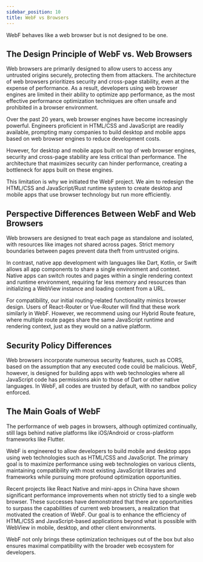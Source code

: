 ```yaml
---
sidebar_position: 10
title: WebF vs Browsers
---
```


WebF behaves like a web browser but is not designed to be one.

## The Design Principle of WebF vs. Web Browsers

Web browsers are primarily designed to allow users to access any untrusted origins securely, protecting them from
attackers. The architecture of web browsers prioritizes security and cross-page stability, even at the expense of
performance. As a result, developers using web browser engines are limited in their ability to optimize app performance,
as the most effective performance optimization techniques are often unsafe and prohibited in a browser environment.

Over the past 20 years, web browser engines have become increasingly powerful. Engineers proficient in HTML/CSS and
JavaScript are readily available, prompting many companies to build desktop and mobile apps based on web browser engines
to reduce development costs.

However, for desktop and mobile apps built on top of web browser engines, security and cross-page stability are less
critical than performance. The architecture that maximizes security can hinder performance, creating a bottleneck for
apps built on these engines.

This limitation is why we initiated the WebF project. We aim to redesign the HTML/CSS and JavaScript/Rust runtime system
to create desktop and mobile apps that use browser technology but run more efficiently.

## Perspective Differences Between WebF and Web Browsers

Web browsers are designed to treat each page as standalone and isolated, with resources like images not shared across
pages. Strict memory boundaries between pages prevent data theft from untrusted origins.

In contrast, native app development with languages like Dart, Kotlin, or Swift allows all app components to share a
single environment and context. Native apps can switch routes and pages within a single rendering context and runtime
environment, requiring far less memory and resources than initializing a WebView instance and loading content from a
URL.

For compatibility, our initial routing-related functionality mimics browser design. Users of React-Router or Vue-Router
will find that these work similarly in WebF. However, we recommend using our Hybrid Route feature, where multiple route
pages share the same JavaScript runtime and rendering context, just as they would on a native platform.

## Security Policy Differences

Web browsers incorporate numerous security features, such as CORS, based on the assumption that any executed code could
be malicious. WebF, however, is designed for building apps with web technologies where all JavaScript code has
permissions akin to those of Dart or other native languages. In WebF, all codes are trusted by default, with no sandbox
policy enforced.

## The Main Goals of WebF

The performance of web pages in browsers, although optimized continually, still lags behind native platforms like
iOS/Android or cross-platform frameworks like Flutter.

WebF is engineered to allow developers to build mobile and desktop apps using web technologies such as HTML/CSS and
JavaScript. The primary goal is to maximize performance using web technologies on various clients, maintaining
compatibility with most existing JavaScript libraries and frameworks while pursuing more profound optimization
opportunities.

Recent projects like React Native and mini-apps in China have shown significant performance improvements when not
strictly tied to a single web browser. These successes have demonstrated that there are opportunities to surpass the
capabilities of current web browsers, a realization that motivated the creation of WebF. Our goal is to enhance the
efficiency of HTML/CSS and JavaScript-based applications beyond what is possible with WebView in mobile, desktop, and
other client environments.

WebF not only brings these optimization techniques out of the box but also ensures maximal compatibility with the
broader web ecosystem for developers.

